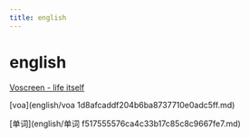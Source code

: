 ```yaml
---
title: english
---
```


# english

[](https://www.bilibili.com/video/av11910967)

[Voscreen - life itself](https://www.voscreen.com/)

[voa](english/voa 1d8afcaddf204b6ba8737710e0adc5ff.md)

[单词](english/单词 f517555576ca4c33b17c85c8c9667fe7.md)